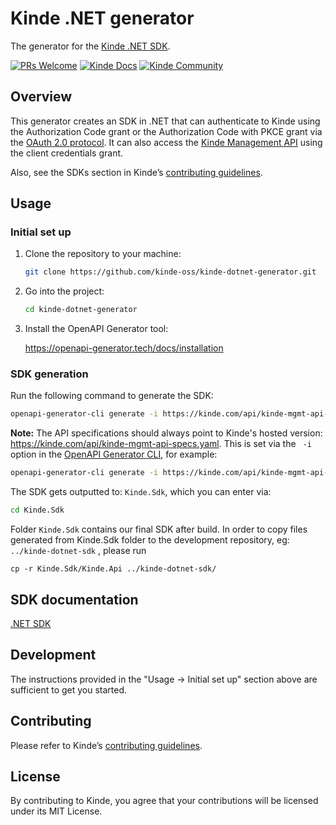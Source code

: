 # Kinde .NET generator

The generator for the [Kinde .NET SDK](https://github.com/kinde-oss/kinde-dotnet-sdk).

[![PRs Welcome](https://img.shields.io/badge/PRs-welcome-brightgreen.svg?style=flat-square)](https://makeapullrequest.com) [![Kinde Docs](https://img.shields.io/badge/Kinde-Docs-eee?style=flat-square)](https://kinde.com/docs/developer-tools) [![Kinde Community](https://img.shields.io/badge/Kinde-Community-eee?style=flat-square)](https://thekindecommunity.slack.com)

## Overview

This generator creates an SDK in .NET that can authenticate to Kinde using the Authorization Code grant or the Authorization Code with PKCE grant via the [OAuth 2.0 protocol](https://oauth.net/2/). It can also access the [Kinde Management API](https://kinde.com/api/docs/#kinde-management-api) using the client credentials grant.

Also, see the SDKs section in Kinde’s [contributing guidelines](https://github.com/kinde-oss/.github/blob/main/.github/CONTRIBUTING.md).

## Usage

### Initial set up

1. Clone the repository to your machine:

   ```bash
   git clone https://github.com/kinde-oss/kinde-dotnet-generator.git
   ```

2. Go into the project:

   ```bash
   cd kinde-dotnet-generator
   ```

3. Install the OpenAPI Generator tool:

   https://openapi-generator.tech/docs/installation

### SDK generation

Run the following command to generate the SDK:

```bash
openapi-generator-cli generate -i https://kinde.com/api/kinde-mgmt-api-specs.yaml -g csharp-netcore -o Kinde.Sdk --package-name=Kinde.Api -c config.yaml --library=httpclient --additional-properties=targetFramework=net6.0,packageVersion=1.2.0,sourceFolder= 
```

**Note:** The API specifications should always point to Kinde's hosted version: https://kinde.com/api/kinde-mgmt-api-specs.yaml. This is set via the ` -i` option in the [OpenAPI Generator CLI](https://openapi-generator.tech/docs/usage/), for example:

```bash
openapi-generator-cli generate -i https://kinde.com/api/kinde-mgmt-api-specs.yaml
```

The SDK gets outputted to: `Kinde.Sdk`, which you can enter via:

```bash
cd Kinde.Sdk
```

Folder `Kinde.Sdk` contains our final SDK after build.
In order to copy files generated from Kinde.Sdk folder to the development repository, eg: `../kinde-dotnet-sdk` , please run
```
cp -r Kinde.Sdk/Kinde.Api ../kinde-dotnet-sdk/
```

## SDK documentation

[.NET SDK](https://kinde.com/docs/developer-tools/dotnet-sdk)

## Development

The instructions provided in the "Usage → Initial set up" section above are sufficient to get you started.

## Contributing

Please refer to Kinde’s [contributing guidelines](https://github.com/kinde-oss/.github/blob/489e2ca9c3307c2b2e098a885e22f2239116394a/CONTRIBUTING.md).

## License

By contributing to Kinde, you agree that your contributions will be licensed under its MIT License.
